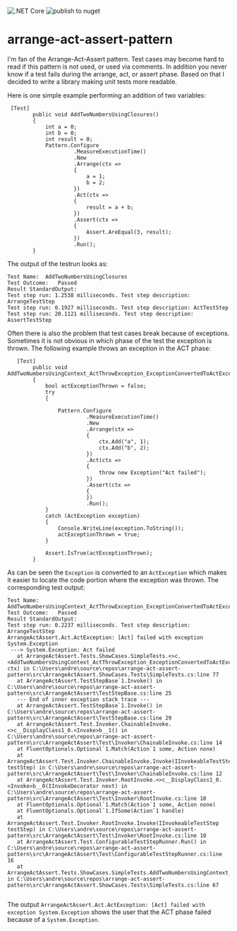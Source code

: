 ![.NET Core](https://github.com/moerwald/arrange-act-assert-pattern/workflows/.NET%20Core/badge.svg)
![publish to nuget](https://github.com/moerwald/arrange-act-assert-pattern/workflows/publish%20to%20nuget/badge.svg?branch=release%2F1.x.x)

# arrange-act-assert-pattern

I'm fan of the Arrange-Act-Assert pattern. Test cases may become hard to read if this pattern is not used, or used via comments. In addition you never know if a test fails during the arrange, act, or assert phase. Based on that I decided to write a library making unit tests more readable.


Here is one simple example performing an addition of two variables:

```
 [Test]
        public void AddTwoNumbersUsingClosures()
        {
            int a = 0;
            int b = 0;
            int result = 0;
            Pattern.Configure
                     .MeasureExecutionTime()
                     .New
                     .Arrange(ctx =>
                     {
                         a = 1;
                         b = 2;
                     })
                     .Act(ctx =>
                     {
                         result = a + b;
                     })
                     .Assert(ctx =>
                     {
                         Assert.AreEqual(3, result);
                     })
                     .Run();
        }
```

The output of the testrun looks as:

```
Test Name:	AddTwoNumbersUsingClosures
Test Outcome:	Passed
Result StandardOutput:	
Test step run: 1.2538 milliseconds. Test step description: ArrangeTestStep
Test step run: 0.1927 milliseconds. Test step description: ActTestStep
Test step run: 20.1121 milliseconds. Test step description: AssertTestStep
```

Often there is also the problem that test cases break because of exceptions. Sometimes it is not obvious in which phase of the test the exception is thrown. The following example throws an exception in the ACT phase:

```
   [Test]
        public void AddTwoNumbersUsingContext_ActThrowException_ExceptionConvertedToActException()
        {
            bool actExceptionThrown = false;
            try
            {

                Pattern.Configure
                         .MeasureExecutionTime()
                         .New
                         .Arrange(ctx =>
                         {
                             ctx.Add("a", 1);
                             ctx.Add("b", 2);
                         })
                         .Act(ctx =>
                         {
                             throw new Exception("Act failed");
                         })
                         .Assert(ctx =>
                         {
                         })
                         .Run();
            }
            catch (ActException exception)
            {
                Console.WriteLine(exception.ToString());
                actExceptionThrown = true;
            }

            Assert.IsTrue(actExceptionThrown);
        }
```

As can be seen the `Exception` is converted to an `ActException` which makes it easier to locate the code portion where the exception was thrown. The corresponding test output:

```
Test Name:	AddTwoNumbersUsingContext_ActThrowException_ExceptionConvertedToActException
Test Outcome:	Passed
Result StandardOutput:	
Test step run: 0.2237 milliseconds. Test step description: ArrangeTestStep
ArrangeActAssert.Act.ActException: [Act] failed with exception System.Exception
 ---> System.Exception: Act failed
   at ArrangeActAssert.Tests.ShowCases.SimpleTests.<>c.<AddTwoNumbersUsingContext_ActThrowException_ExceptionConvertedToActException>b__2_1(IContext ctx) in C:\Users\andre\source\repos\arrange-act-assert-pattern\src\ArrangeActAssert.ShowCases.Tests\SimpleTests.cs:line 77
   at ArrangeActAssert.TestStepBase`1.Invoke() in C:\Users\andre\source\repos\arrange-act-assert-pattern\src\ArrangeActAssert\TestStepBase.cs:line 25
   --- End of inner exception stack trace ---
   at ArrangeActAssert.TestStepBase`1.Invoke() in C:\Users\andre\source\repos\arrange-act-assert-pattern\src\ArrangeActAssert\TestStepBase.cs:line 29
   at ArrangeActAssert.Test.Invoker.ChainableInvoke.<>c__DisplayClass1_0.<Invoke>b__1() in C:\Users\andre\source\repos\arrange-act-assert-pattern\src\ArrangeActAssert\Test\Invoker\ChainableInvoke.cs:line 14
   at FluentOptionals.Optional`1.Match(Action`1 some, Action none)
   at ArrangeActAssert.Test.Invoker.ChainableInvoke.Invoke(IInvokeableTestStep testStep) in C:\Users\andre\source\repos\arrange-act-assert-pattern\src\ArrangeActAssert\Test\Invoker\ChainableInvoke.cs:line 12
   at ArrangeActAssert.Test.Invoker.RootInvoke.<>c__DisplayClass1_0.<Invoke>b__0(IInvokeDecorator next) in C:\Users\andre\source\repos\arrange-act-assert-pattern\src\ArrangeActAssert\Test\Invoker\RootInvoke.cs:line 10
   at FluentOptionals.Optional`1.Match(Action`1 some, Action none)
   at FluentOptionals.Optional`1.IfSome(Action`1 handle)
   at ArrangeActAssert.Test.Invoker.RootInvoke.Invoke(IInvokeableTestStep testStep) in C:\Users\andre\source\repos\arrange-act-assert-pattern\src\ArrangeActAssert\Test\Invoker\RootInvoke.cs:line 10
   at ArrangeActAssert.Test.ConfigurableTestStepRunner.Run() in C:\Users\andre\source\repos\arrange-act-assert-pattern\src\ArrangeActAssert\Test\ConfigurableTestStepRunner.cs:line 16
   at ArrangeActAssert.Tests.ShowCases.SimpleTests.AddTwoNumbersUsingContext_ActThrowException_ExceptionConvertedToActException() in C:\Users\andre\source\repos\arrange-act-assert-pattern\src\ArrangeActAssert.ShowCases.Tests\SimpleTests.cs:line 67


```

The output `ArrangeActAssert.Act.ActException: [Act] failed with exception System.Exception` shows the user that the ACT phase failed because of a `System.Exception`.
